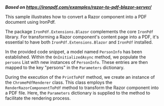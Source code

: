 ***Based on <https://ironpdf.com/examples/razor-to-pdf-blazor-server/>***

This sample illustrates how to convert a Razor component into a PDF document using IronPdf.

The package `IronPdf.Extensions.Blazor` complements the core `IronPdf` library. For transforming a Razor component's content page into a PDF, it's essential to have both `IronPdf.Extensions.Blazor` and `IronPdf` installed.

In the provided code snippet, a model named `PersonInfo` has been established. Within the `OnInitializedAsync` method, we populate the `persons` List with new instances of `PersonInfo`. These entries are then mapped to the key "persons" in the `Parameters` dictionary.

During the execution of the `PrintToPdf` method, we create an instance of the `ChromePdfRenderer` class. This class employs the `RenderRazorComponentToPdf` method to transform the Razor component into a PDF file. Here, the `Parameters` dictionary is supplied to the method to facilitate the rendering process.